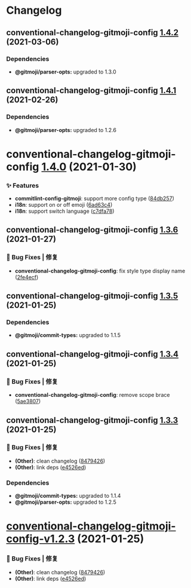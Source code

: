 # Changelog

## conventional-changelog-gitmoji-config [1.4.2](https://github.com/arvinxx/gitmoji-commit-workflow/compare/conventional-changelog-gitmoji-config@1.4.1...conventional-changelog-gitmoji-config@1.4.2) (2021-03-06)

### Dependencies

- **@gitmoji/parser-opts:** upgraded to 1.3.0

## conventional-changelog-gitmoji-config [1.4.1](https://github.com/arvinxx/gitmoji-commit-workflow/compare/conventional-changelog-gitmoji-config@1.4.0...conventional-changelog-gitmoji-config@1.4.1) (2021-02-26)

### Dependencies

- **@gitmoji/parser-opts:** upgraded to 1.2.6

# conventional-changelog-gitmoji-config [1.4.0](https://github.com/arvinxx/gitmoji-commit-workflow/compare/conventional-changelog-gitmoji-config@1.3.6...conventional-changelog-gitmoji-config@1.4.0) (2021-01-30)

### ✨ Features

- **commitlint-config-gitmoji**: support more config type ([84db257](https://github.com/arvinxx/gitmoji-commit-workflow/commit/84db257))
- **i18n**: support on or off emoji ([6ad63c4](https://github.com/arvinxx/gitmoji-commit-workflow/commit/6ad63c4))
- **i18n**: support switch language ([c7dfa78](https://github.com/arvinxx/gitmoji-commit-workflow/commit/c7dfa78))

## conventional-changelog-gitmoji-config [1.3.6](https://github.com/arvinxx/gitmoji-commit-workflow/compare/conventional-changelog-gitmoji-config@1.3.5...conventional-changelog-gitmoji-config@1.3.6) (2021-01-27)

### 🐛 Bug Fixes | 修复

- **conventional-changelog-gitmoji-config**: fix style type display name ([2fe4ecf](https://github.com/arvinxx/gitmoji-commit-workflow/commit/2fe4ecf))

## conventional-changelog-gitmoji-config [1.3.5](https://github.com/arvinxx/gitmoji-commit-workflow/compare/conventional-changelog-gitmoji-config@1.3.4...conventional-changelog-gitmoji-config@1.3.5) (2021-01-25)

### Dependencies

- **@gitmoji/commit-types:** upgraded to 1.1.5

## conventional-changelog-gitmoji-config [1.3.4](https://github.com/arvinxx/gitmoji-commit-workflow/compare/conventional-changelog-gitmoji-config@1.3.3...conventional-changelog-gitmoji-config@1.3.4) (2021-01-25)

### 🐛 Bug Fixes | 修复

- **conventional-changelog-gitmoji-config**: remove scope brace ([5ae3807](https://github.com/arvinxx/gitmoji-commit-workflow/commit/5ae3807))

## conventional-changelog-gitmoji-config [1.3.3](https://github.com/arvinxx/gitmoji-commit-workflow/compare/conventional-changelog-gitmoji-config@1.3.2...conventional-changelog-gitmoji-config@1.3.3) (2021-01-25)

### 🐛 Bug Fixes | 修复

- **(Other)**: clean changelog ([8479426](https://github.com/arvinxx/gitmoji-commit-workflow/commit/8479426))
- **(Other)**: link deps ([e4526ed](https://github.com/arvinxx/gitmoji-commit-workflow/commit/e4526ed))

### Dependencies

- **@gitmoji/commit-types:** upgraded to 1.1.4
- **@gitmoji/parser-opts:** upgraded to 1.2.5

# [conventional-changelog-gitmoji-config-v1.2.3](https://github.com/arvinxx/gitmoji-commit-workflow/compare/conventional-changelog-gitmoji-config-v1.2.2...conventional-changelog-gitmoji-config-v1.2.3) (2021-01-25)

### 🐛 Bug Fixes | 修复

- **(Other)**: clean changelog ([8479426](https://github.com/arvinxx/gitmoji-commit-workflow/commit/8479426))
- **(Other)**: link deps ([e4526ed](https://github.com/arvinxx/gitmoji-commit-workflow/commit/e4526ed))
